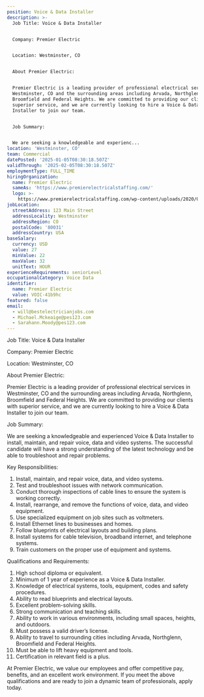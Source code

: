 ```yaml
---
position: Voice & Data Installer
description: >-
  Job Title: Voice & Data Installer


  Company: Premier Electric


  Location: Westminster, CO


  About Premier Electric:


  Premier Electric is a leading provider of professional electrical services in
  Westminster, CO and the surrounding areas including Arvada, Northglenn,
  Broomfield and Federal Heights. We are committed to providing our clients with
  superior service, and we are currently looking to hire a Voice & Data
  Installer to join our team.


  Job Summary:


  We are seeking a knowledgeable and experienc...
location: 'Westminster, CO'
team: Commercial
datePosted: '2025-01-05T08:30:18.507Z'
validThrough: '2025-02-05T08:30:18.507Z'
employmentType: FULL_TIME
hiringOrganization:
  name: Premier Electric
  sameAs: 'https://www.premierelectricalstaffing.com/'
  logo: >-
    https://www.premierelectricalstaffing.com/wp-content/uploads/2020/05/Premier-Electrical-Staffing-logo.png
jobLocation:
  streetAddress: 123 Main Street
  addressLocality: Westminster
  addressRegion: CO
  postalCode: '80031'
  addressCountry: USA
baseSalary:
  currency: USD
  value: 27
  minValue: 22
  maxValue: 32
  unitText: HOUR
experienceRequirements: seniorLevel
occupationalCategory: Voice Data
identifier:
  name: Premier Electric
  value: VOIC-41b9hc
featured: false
email:
  - will@bestelectricianjobs.com
  - Michael.Mckeaige@pes123.com
  - Sarahann.Moody@pes123.com
---
```




Job Title: Voice & Data Installer

Company: Premier Electric

Location: Westminster, CO

About Premier Electric:

Premier Electric is a leading provider of professional electrical services in Westminster, CO and the surrounding areas including Arvada, Northglenn, Broomfield and Federal Heights. We are committed to providing our clients with superior service, and we are currently looking to hire a Voice & Data Installer to join our team.

Job Summary:

We are seeking a knowledgeable and experienced Voice & Data Installer to install, maintain, and repair voice, data and video systems. The successful candidate will have a strong understanding of the latest technology and be able to troubleshoot and repair problems. 

Key Responsibilities:

1. Install, maintain, and repair voice, data, and video systems.
2. Test and troubleshoot issues with network communication.
3. Conduct thorough inspections of cable lines to ensure the system is working correctly.
4. Install, rearrange, and remove the functions of voice, data, and video equipment.
5. Use specialized equipment on job sites such as voltmeters.
6. Install Ethernet lines to businesses and homes.
7. Follow blueprints of electrical layouts and building plans.
8. Install systems for cable television, broadband internet, and telephone systems.
9. Train customers on the proper use of equipment and systems.

Qualifications and Requirements:

1. High school diploma or equivalent.
2. Minimum of 1 year of experience as a Voice & Data Installer.
3. Knowledge of electrical systems, tools, equipment, codes and safety procedures.
4. Ability to read blueprints and electrical layouts.
5. Excellent problem-solving skills.
6. Strong communication and teaching skills.
7. Ability to work in various environments, including small spaces, heights, and outdoors.
8. Must possess a valid driver’s license.
9. Ability to travel to surrounding cities including Arvada, Northglenn, Broomfield and Federal Heights.
10. Must be able to lift heavy equipment and tools.
11. Certification in relevant field is a plus.

At Premier Electric, we value our employees and offer competitive pay, benefits, and an excellent work environment. If you meet the above qualifications and are ready to join a dynamic team of professionals, apply today.
